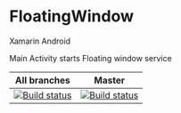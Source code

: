 # FloatingWindow

Xamarin Android

Main Activity starts Floating window service

All branches | Master
--- | ---
[![Build status](https://ci.appveyor.com/api/projects/status/fg0k5pha887d0g2h?svg=true)](https://ci.appveyor.com/project/VladislavAntonyuk/android-floating-window) | [![Build status](https://ci.appveyor.com/api/projects/status/fg0k5pha887d0g2h/branch/master?svg=true)](https://ci.appveyor.com/project/VladislavAntonyuk/android-floating-window/branch/master)
